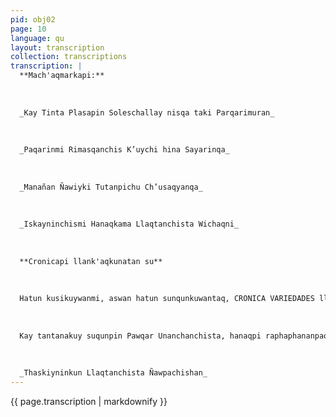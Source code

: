 ```yaml
---
pid: obj02
page: 10
language: qu
layout: transcription
collection: transcriptions
transcription: |
  **Mach'aqmarkapi:**
  
  
  
  _Kay Tinta Plasapin Soleschallay nisqa taki Parqarimuran_
  
  
  
  _Paqarinmi Rimasqanchis K’uychi hina Sayarinqa_
  
  
  
  _Manañan Ñawiyki Tutanpichu Ch’usaqyanqa_
  
  
  
  _Iskayninchismi Hanaqkama Llaqtanchista Wichaqni_
  
  
  
  **Cronicapi llank'aqkunatan su**
  
  
  
  Hatun kusikuywanmi, aswan hatun sunqunkuwantaq, CRONICA VARIEDADES llank’aqkunata Mach’aqmarkapi chaskinku. Tupaq Amaruq llaqtanpin chaskinku. Qanwanmi kayku, llaqtaman qhawarisqaykichis rayku, nispan Jose Gustavo Cussi, Tintapi kamachikuq rimarimus: Cronicapi llank’aqkunan kay lla akunakama chayamunku llapallar llaqtakuna anqusasqan rayku. Kikin Guillermo Thorndike umaliq taytatan unanchanchis sullullchasqan chisman mink’asqa karan; Mach’aqmart yachay wasin, hatun sayayninwan kallpacnakuyta munan. Kay Cronikapi llank’aq masinchiskunaq sutinmi: Abelardo Oquendo, Manuel Alcantara, Nelson Vela, Angel Avendaño ima. Paykunan sunqunt a marq'allispa ñuqanchisman chayamunku. IMATAN TINTA LLAQTAPI RUWARANKU Inti q’uñirytan, Tinta chakapi, suqunkuta, suquykuwan chaskirayku; chaymantaq, chawpi p’unchayman hina unanchanchis yupaychaq puririyku. Quintin Tucusi, Secretario General de la Liga Agraria Distrital de Tinta, rimariyninpin nin: Kay Revolusiunariu Gubiernunchismi llaqtanchisman qhawaspa, muqanchisman kutirichiwanchis, chayraykun qankunata, Cronicapi llan k’aqkunata niykichis, kamachiqninchis uyarichipuwanaykichispaq: Cemento phabrikatan munayku, munallaykutaq, Tupaq Amaru chakaallachachikunanta, llaqtayku hanaqman chinpananpaq; munallaykutaq ESEP Yachay wasi ruwakunanta amana ñawsa wiñanaykupaq
  
  
  
  Kay tantanakuy suqunpin Pawqar Unanchanchista, hanaqpi raphaphananpaq, María Isabel Charca Mamani wichachin. Paymi, Isabel Mamani, Hatun Hajllaq warmi wawan. Chay qipamanmi, sullulichanku lisinsiadu ñawpa suldadukuna. Ciro rineda Sullulichachin. Chay kikin q’uchurikuy p’unchaypi Miguel Huarca Aragon yachachiq, qilaasqanta qhawanchan, chay rimariypin nin, yachachiypi llank’aqkunan revolusinwan kayku nispa; chayman nillantaq. Erente de Defenaa de la Reforma Educativa pagarichinanchis, revolusiunninchis amachananchispaq. Tinta kampisinukunaq sutinpitaq Santiago Wankacha, runasimipi harawita rakiririn. Llaqta tusuyta qallarintintaq Q'apcha tusuywan ch’ulla makilla q’uchukuy mast'arikun. WILLKAKUINAN WATUKUQNINCHIS: Concejo Distrital de Tintan, huñunakuspan, willka runakuna, kay Cronicapi llank’aqkuna, nispa rimarinku. Chaymi Dr. Abelardo Oquendo añanñakuspa hinata rimariran: LLaniarishaqmi kasayku, kay Tinta llaqta sunqunwan chaskiwasqan kumanta, chayraykun apasaq sur'ua mañakusqaykichista. Kaypin sayarishan hatunkaray yupikuna, chay yupikunan chaninchayta unaychashan. Hinatan qhawarini kunan p’unchay rikusqaypi. Hinata nispan rimariyninta tukuran. MACH'AQMARKAPI: Mach’aqmarkapi kinsa waranqa
  
  
  
  _Thaskiyninkun Llaqtanchista Ñawpachishan_
---
```


{{ page.transcription | markdownify }}
